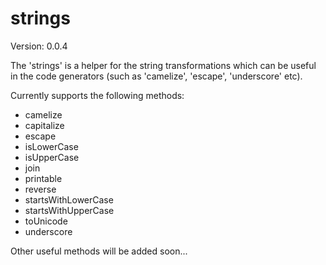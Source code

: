 strings
=======

Version: 0.0.4

The 'strings' is a helper for the string transformations which can be useful in the code generators (such as 'camelize', 'escape', 'underscore' etc).

Currently supports the following methods:

- camelize
- capitalize
- escape
- isLowerCase
- isUpperCase
- join
- printable
- reverse
- startsWithLowerCase
- startsWithUpperCase
- toUnicode
- underscore

Other useful methods will be added soon...